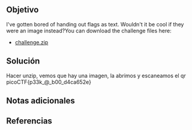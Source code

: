 ## Objetivo
I've gotten bored of handing out flags as text. Wouldn't it be cool if they were an image instead?You can download the challenge files here:

- [challenge.zip](https://artifacts.picoctf.net/c_atlas/13/challenge.zip)
## Solución
Hacer unzip, vemos que hay una imagen, la abrimos y escaneamos el qr
picoCTF{p33k_@_b00_d4ca652e}

## Notas adicionales

## Referencias
